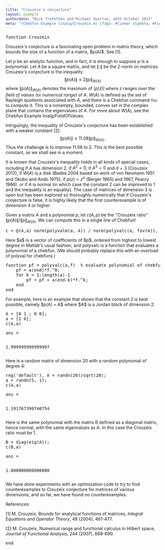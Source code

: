 ```yaml
---
title: "Crouzeix's conjecture"
layout: example
authordate: "Nick Trefethen and Michael Overton, 16th October 2013"
meta: "(Chebfun Example linalg/Crouzeix.m) [Tags: #linear algebra, #field of values, #Crouzeix, #FOV]"
---
```


<pre class="mcode-input">function Crouzeix</pre>Crouzeix's conjecture is a fascinating open problem in matrix theory, which bounds the size of a function of a matrix, $p(A)$.  See [1].

Let $p$ be an analytic function, and in fact, it is enough to suppose $p$ is a polynomial.  Let $A$ be a square matrix, and let $\|\cdot\|$ be the 2-norm on matrices.  Crouzeix's conjecture is the inequality $$ \|p(A)\| \le 2 \|p\|_{W(A)} $$ where $\|p(A)\|_{W(A)}$ denotes the maximum of $|p(z)|$ where $z$ ranges over the _field of values_ (or _numerical range_) of $A$.  $W(A)$ is defined as the set of Rayleigh quotients associated with $A$, and there is a Chebfun command `fov` to compute it.  This is a nonempty, bounded, convex set in the complex plane that contains the eigenvalues of $A$.  For more about $W(A)$, see the Chebfun Example linalg/FieldOfValues.

Intriguingly, the inequality of Crouzeix's conjecture has been established with a weaker constant [2]: $$ \|p(A)\| \le 11.08 \|p\|_{W(A)}. $$ Thus the challenge is to improve $11.08$ to $2$.  This is the best possible constant, as we shall see in a moment.

It is known that Crouzeix's inequality holds in all kinds of special cases, including if $A$ has dimension $2$, if $A^2=0$, if $A^3=0$ and $d=3$ (Crouzeix 2012), if $W(A)$ is a disk (Badea 2004 based on work of von Neumann 1951 and Okubo and Ando 1975), if $p(z)=z^n$ (Berger 1965) and 1967, Pearcy 1966). or if $A$ is normal (in which case the constant $2$ can be improved to $1$ and the inequality is an equality). The case of matrices of dimension $3$ is open but has been explored so thoroughly numerically that if Crouzeix's conjecture is false, it is highly likely that the first counterexample is of dimension $4$ or higher.

Given a matrix $A$ and a polynomial $p$, let $c(A,p)$ be the ''Crouzeix ratio'' $\|p(A)\|/\|p\|_{W(A)}$.  We can compute this in a single line of Chebfun!

<pre class="mcode-input">c = @(A,a) norm(polyvalm(a, A)) / norm(polyvalc(a, fov(A)), inf);</pre>Here $a$ is a vector of coefficients of $p$, ordered from highest to lowest degree in Matlab's usual fashion, and polyvalc is a function that evaluates a polynomial of a chebfun. (We should probably replace this with an overload of polyval for chebfuns.)

<pre class="mcode-input">function pf = polyvalc(a,f)  % evaluate polynomial of chebfun f
    pf = a(end)*f.^0;
    for k = 1:length(a)-1
        pf = pf + a(end-k)*f.^k;
    end
end</pre>For example, here is an example that shows that the constant 2 is best possible, namely $p(A) = A$ where $A$ is a Jordan block of dimension 2:

<pre class="mcode-input">A = [0 1 ; 0 0];
a = [1 0];
c(A,a)</pre><pre class="mcode-output">ans =
   1.999999999999997
</pre>Here is a random matrix of dimension 20 with a random polynomial of degree 4:

<pre class="mcode-input">rng('default'), A = randn(20)/sqrt(20);
a = randn(5, 1);
c(A,a)</pre><pre class="mcode-output">ans =
   1.191767399740754
</pre>Here is the same polynomial with the matrix B defined as a diagonal matrix, hence normal, with the same eigenvalues as A. In this case the Crouzeix ratio must be 1.

<pre class="mcode-input">B = diag(eig(A));
c(B,a)</pre><pre class="mcode-output">ans =
   1.000000000000000
</pre>We have done experiments with an optimization code to try to find counterexamples to Crouzeix conjecture for matrices of various dimensions, and so far, we have found no counterexamples.

References:

[1] M. Crouzeix, Bounds for analytical functions of matrices, _Integral Equations and Operator Theory_, 48 (2004), 461-477.

[2] M. Crouzeix, Numerical range and functional calculus in Hilbert space, _Journal of Functional Analysis_, 244 (2007), 668-690.

<pre class="mcode-input">end</pre>
